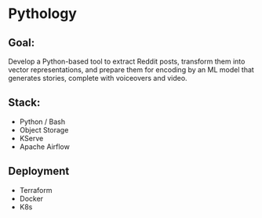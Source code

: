 # Pythology

## Goal:

Develop a Python-based tool to extract Reddit posts, transform them into vector representations, and prepare them for
encoding by an ML model that generates stories, complete with voiceovers and video.

## Stack:

- Python / Bash
- Object Storage
- KServe
- Apache Airflow

## Deployment

- Terraform
- Docker
- K8s
